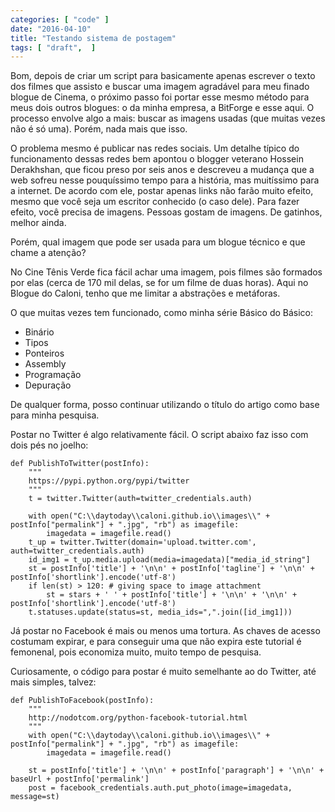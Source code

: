 ```yaml
---
categories: [ "code" ]
date: "2016-04-10"
title: "Testando sistema de postagem"
tags: [ "draft",  ]
---
```

Bom, depois de criar um script para basicamente apenas escrever o texto dos filmes que assisto e buscar uma imagem agradável para meu finado blogue de Cinema, o próximo passo foi portar esse mesmo método para meus dois outros blogues: o da minha empresa, a BitForge e esse aqui. O processo envolve algo a mais: buscar as imagens usadas (que muitas vezes não é só uma). Porém, nada mais que isso.

O problema mesmo é publicar nas redes sociais. Um detalhe típico do funcionamento dessas redes bem apontou o blogger veterano Hossein Derakhshan, que ficou preso por seis anos e descreveu a mudança que a web sofreu nesse pouquíssimo tempo para a história, mas muitíssimo para a internet. De acordo com ele, postar apenas links não farão muito efeito, mesmo que você seja um escritor conhecido (o caso dele). Para fazer efeito, você precisa de imagens. Pessoas gostam de imagens. De gatinhos, melhor ainda.

Porém, qual imagem que pode ser usada para um blogue técnico e que chame a atenção?

No Cine Tênis Verde fica fácil achar uma imagem, pois filmes são formados por elas (cerca de 170 mil delas, se for um filme de duas horas). Aqui no Blogue do Caloni, tenho que me limitar a abstrações e metáforas.

O que muitas vezes tem funcionado, como minha série Básico do Básico:

 - Binário
 - Tipos
 - Ponteiros
 - Assembly
 - Programação
 - Depuração

De qualquer forma, posso continuar utilizando o título do artigo como base para minha pesquisa.


Postar no Twitter é algo relativamente fácil. O script abaixo faz isso com dois pés no joelho:

    def PublishToTwitter(postInfo):
        """
        https://pypi.python.org/pypi/twitter
        """
        t = twitter.Twitter(auth=twitter_credentials.auth)
        
        with open("C:\\daytoday\\caloni.github.io\\images\\" + postInfo["permalink"] + ".jpg", "rb") as imagefile:
        	imagedata = imagefile.read()
        t_up = twitter.Twitter(domain='upload.twitter.com', auth=twitter_credentials.auth)
        id_img1 = t_up.media.upload(media=imagedata)["media_id_string"]
        st = postInfo['title'] + '\n\n' + postInfo['tagline'] + '\n\n' + postInfo['shortlink'].encode('utf-8')
        if len(st) > 120: # giving space to image attachment
            st = stars + ' ' + postInfo['title'] + '\n\n' + '\n\n' + postInfo['shortlink'].encode('utf-8')
        t.statuses.update(status=st, media_ids=",".join([id_img1]))


Já postar no Facebook é mais ou menos uma tortura. As chaves de acesso costumam expirar, e para conseguir uma que não expira este tutorial é femonenal, pois economiza muito, muito tempo de pesquisa.

Curiosamente, o código para postar é muito semelhante ao do Twitter, até mais simples, talvez:

    def PublishToFacebook(postInfo):
        """
        http://nodotcom.org/python-facebook-tutorial.html
        """
        with open("C:\\daytoday\\caloni.github.io\\images\\" + postInfo["permalink"] + ".jpg", "rb") as imagefile:
        	imagedata = imagefile.read()
    
        st = postInfo['title'] + '\n\n' + postInfo['paragraph'] + '\n\n' + baseUrl + postInfo['permalink']
        post = facebook_credentials.auth.put_photo(image=imagedata, message=st)

